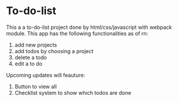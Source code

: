 # To-do-list
This a a to-do-list project done by html/css/javascript with webpack module. 
This app has the following functionalities as of rn:
1) add new projects
2) add todos by choosing a project
3) delete a todo
4) edit a to do


Upcoming updates will feauture:
1) Button to view all
2) Checklist system to show which todos are done
